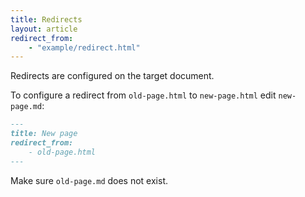 ```yaml
---
title: Redirects
layout: article
redirect_from:
    - "example/redirect.html"
---
```


Redirects are configured on the target document.

To configure a redirect from `old-page.html` to `new-page.html` edit `new-page.md`:

```md
---
title: New page
redirect_from:
    - old-page.html
---
```

Make sure `old-page.md` does not exist.
